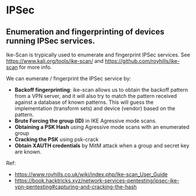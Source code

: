 # IPSec

## Enumeration and fingerprinting of devices running IPSec services.

Ike-Scan is trypically used to enumerate and fingerprint IPSec services. See https://www.kali.org/tools/ike-scan/ and https://github.com/royhills/ike-scan for more info.

We can eumerate / fingerprint the IPSec service by: 
- **Backoff fingerprinting**: ike-scan allows us to obtain the backoff pattern from a VPN server, and it will also try to match the pattern received against a database of known patterns. This will guess the implementation (transform sets) and device (vendor) based on the pattern.
- **Brute Forcing the group (ID)** in IKE Agressive mode scans.
- **Obtaining a PSK Hash** using Agressive mode scans with an enumerated group
- **Cracking the PSK** using psk-crack
- **Obtain XAUTH credentials** by MitM attack when a group and secret key are known.

Ref: 
- https://www.royhills.co.uk/wiki/index.php/Ike-scan_User_Guide
- https://book.hacktricks.xyz/network-services-pentesting/ipsec-ike-vpn-pentesting#capturing-and-cracking-the-hash